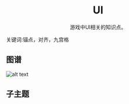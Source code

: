 <h1 align="center">UI</h1>
<p align="center">游戏中UI相关的知识点。</p>
<p">关键词:锚点，对齐，九宫格</p>

## 图谱
![alt text](https://github.com/gonglei007/GameDevMind/blob/main/exports/1.1.3.UI.png?raw=true)

## 子主题
